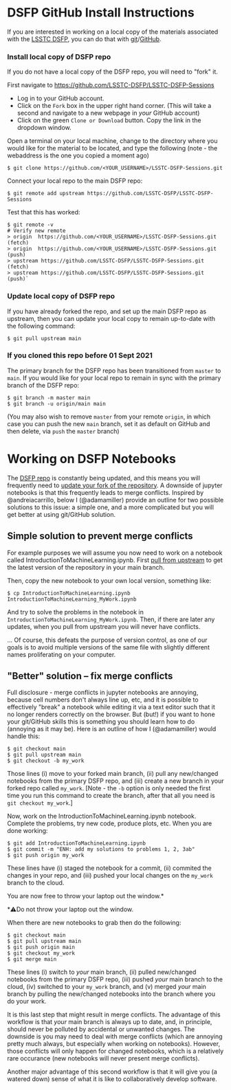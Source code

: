 # DSFP GitHub Install Instructions

If you are interested in working on a local copy of the materials associated with the [LSSTC DSFP](https://astrodatascience.org/), you can do that with [git](https://git-scm.com/)/[GitHub](https://github.com/).


### Install local copy of DSFP repo
If you do not have a local copy of the DSFP repo, you will need to "fork" it. 

First navigate to https://github.com/LSSTC-DSFP/LSSTC-DSFP-Sessions

  -  Log in to your GitHub account.
  -  Click on the `Fork` box in the upper right hand corner. (This will take a second and navigate to a new webpage in *your* GitHub account)
  -  Click on the green `Clone or Download` button. Copy the link in the dropdown window. 

Open a terminal on your local machine, change to the directory where you would like for the material to be located, and type the following (note - the webaddress is the one you copied a moment ago)
    
    $ git clone https://github.com/<YOUR_USERNAME>/LSSTC-DSFP-Sessions.git

Connect your local repo to the main DSFP repo:
    
    $ git remote add upstream https://github.com/LSSTC-DSFP/LSSTC-DSFP-Sessions

Test that this has worked:
    
    $ git remote -v
    # Verify new remote
    > origin  https://github.com/<YOUR_USERNAME>/LSSTC-DSFP-Sessions.git (fetch)
    > origin  https://github.com/<YOUR_USERNAME>/LSSTC-DSFP-Sessions.git (push)
    > upstream https://github.com/LSSTC-DSFP/LSSTC-DSFP-Sessions.git (fetch)
    > upstream https://github.com/LSSTC-DSFP/LSSTC-DSFP-Sessions.git (push)`


### Update local copy of DSFP repo

If you have already forked the repo, and set up the main DSFP repo as upstream, then you can update your local copy to remain up-to-date with the following command:

    $ git pull upstream main

### If you cloned this repo before 01 Sept 2021

The primary branch for the DSFP repo has been transitioned from `master` to `main`. If you would like for your local repo to remain in sync with the primary branch of the DSFP repo:

    $ git branch -m master main
    $ git branch -u origin/main main

(You may also wish to remove `master` from your remote `origin`, in which case you can push the new `main` branch, set it as default on GitHub and then delete, via `push` the `master` branch) 

# Working on DSFP Notebooks

The [DSFP repo](https://github.com/LSSTC-DSFP/LSSTC-DSFP-Sessions) is constantly being updated, and this means you will frequently need to [update your fork of the repository](dsfp_github_faq.md#update-local-copy-of-dsfp-repo). A downside of jupyter notebooks is that this frequently leads to merge conflicts.  Inspired by @andreiacarrillo, below I (@adamamiller) provide an outline for two possible solutions to this issue: a simple one, and a more complicated but you will get better at using git/GitHub solution.

## Simple solution to prevent merge conflicts

For example purposes we will assume you now need to work on a notebook called IntroductionToMachineLearning.ipynb. First [pull from upstream](dsfp_github_faq.md#update-local-copy-of-dsfp-repo) to get the latest version of the repository in your main branch. 

Then, copy the new notebook to your own local version, something like:
    
    $ cp IntroductionToMachineLearning.ipynb IntroductionToMachineLearning_MyWork.ipynb

And try to solve the problems in the notebook in `IntroductionToMachineLearning_MyWork.ipynb`. Then, if there are later any updates, when you pull from upstream you will never have conflicts.

... Of course, this defeats the purpose of version control, as one of our goals is to avoid multiple versions of the same file with slightly different names proliferating on your computer.

## "Better" solution – fix merge conflicts

Full disclosure - merge conflicts in jupyter notebooks are annoying, because cell numbers don't always line up, etc, and it is possible to effectively "break" a notebook while editing it via a text editor such that it no longer renders correctly on the browser. But (but!) if you want to hone your git/GitHub skills this is something you should learn how to do (annoying as it may be). Here is an outline of how I (@adamamiller) would handle this:

    $ git checkout main
    $ git pull upstream main
    $ git checkout -b my_work
    
Those lines (i) move to your forked main branch, (ii) pull any new/changed notebooks from the primary DSFP repo, and (iii) create a new branch in your forked repo called `my_work`. [Note - the `-b` option is only needed the first time you run this command to create the branch, after that all you need is `git checkout my_work`.]

Now, work on the IntroductionToMachineLearning.ipynb notebook. Complete the problems, try new code, produce plots, etc. When you are done working:

    $ git add IntroductionToMachineLearning.ipynb
    $ git commit -m "ENH: add my solutions to problems 1, 2, 3ab"
    $ git push origin my_work

These lines have (i) staged the notebook for a commit, (ii) commited the changes in your repo, and (iii) pushed your local changes on the `my_work` branch to the cloud.

You are now free to throw your laptop out the window.*

*:warning:Do not throw your laptop out the window.

When there are new notebooks to grab then do the following: 

    $ git checkout main
    $ git pull upstream main
    $ git push origin main
    $ git checkout my_work
    $ git merge main

These lines (i) switch to *your* main branch, (ii) pulled new/changed notebooks from the primary DSFP repo, (iii) pushed *your* main branch to the cloud, (iv) switched to your `my_work` branch, and (v) merged *your* main branch by pulling the new/changed notebooks into the branch where you do your work. 

It is this last step that might result in merge conflicts. The advantage of this workflow is that *your* main branch is always up to date, and, in principle, should never be polluted by accidental or unwanted changes. The downside is you may need to deal with merge conflicts (which are annoying pretty much always, but especially when working on notebooks). However, those conflicts will only happen for changed notebooks, which is a relatively rare occurance (new notebooks will never present merge conflicts).

Another major advantage of this second workflow is that it will give you (a watered down) sense of what it is like to collaboratively develop software.
